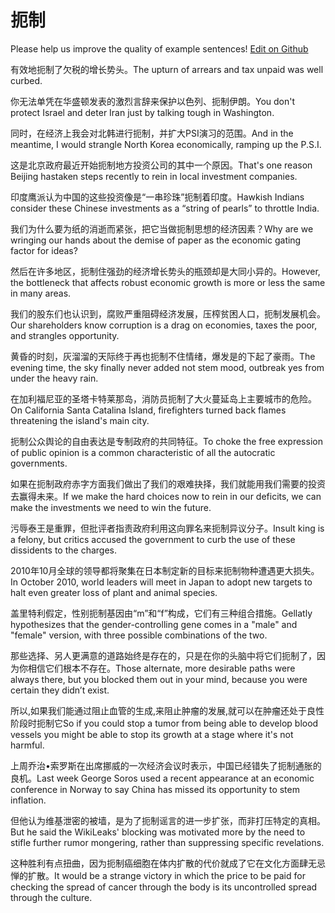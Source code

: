 # 扼制

Please help us improve the quality of example sentences! [Edit on Github](https://github.com/jiyushe/jiyu-example-sentence-source/blob/main/chinese/ezhi.md)

<p><span class="chinese">有效地扼制了欠税的增长势头。</span><span class="english">The upturn of arrears and tax unpaid was well curbed.</span></p>

<p><span class="chinese">你无法单凭在华盛顿发表的激烈言辞来保护以色列、扼制伊朗。</span><span class="english">You don't protect Israel and deter Iran just by talking tough in Washington.</span></p>

<p><span class="chinese">同时，在经济上我会对北韩进行扼制，并扩大PSI演习的范围。</span><span class="english">And in the meantime, I would strangle North Korea economically, ramping up the P.S.I.</span></p>

<p><span class="chinese">这是北京政府最近开始扼制地方投资公司的其中一个原因。</span><span class="english">That's one reason Beijing hastaken steps recently to rein in local investment companies.</span></p>

<p><span class="chinese">印度鹰派认为中国的这些投资像是“一串珍珠”扼制着印度。</span><span class="english">Hawkish Indians consider these Chinese investments as a “string of pearls” to throttle India.</span></p>

<p><span class="chinese">我们为什么要为纸的消逝而紧张，把它当做扼制思想的经济因素？</span><span class="english">Why are we wringing our hands about the demise of paper as the economic gating factor for ideas?</span></p>

<p><span class="chinese">然后在许多地区，扼制住强劲的经济增长势头的瓶颈却是大同小异的。</span><span class="english">However, the bottleneck that affects robust economic growth is more or less the same in many areas.</span></p>

<p><span class="chinese">我们的股东们也认识到，腐败严重阻碍经济发展，压榨贫困人口，扼制发展机会。</span><span class="english">Our shareholders know corruption is a drag on economies, taxes the poor, and strangles opportunity.</span></p>

<p><span class="chinese">黄昏的时刻，灰溜溜的天际终于再也扼制不住情绪，爆发是的下起了豪雨。</span><span class="english">The evening time, the sky finally never added not stem mood, outbreak yes from under the heavy rain.</span></p>

<p><span class="chinese">在加利福尼亚的圣塔卡特莱那岛，消防员扼制了大火蔓延岛上主要城市的危险。</span><span class="english">On California Santa Catalina Island, firefighters turned back flames threatening the island's main city.</span></p>

<p><span class="chinese">扼制公众舆论的自由表达是专制政府的共同特征。</span><span class="english">To choke the free expression of public opinion is a common characteristic of all the autocratic governments.</span></p>

<p><span class="chinese">如果在扼制政府赤字方面我们做出了我们的艰难抉择，我们就能用我们需要的投资去赢得未来。</span><span class="english">If we make the hard choices now to rein in our deficits, we can make the investments we need to win the future.</span></p>

<p><span class="chinese">污辱泰王是重罪，但批评者指责政府利用这向罪名来扼制异议分子。</span><span class="english">Insult king is a felony, but critics accused the government to curb the use of these dissidents to the charges.</span></p>

<p><span class="chinese">2010年10月全球的领导都将聚集在日本制定新的目标来扼制物种遭遇更大损失。</span><span class="english">In October 2010, world leaders will meet in Japan to adopt new targets to halt even greater loss of plant and animal species.</span></p>

<p><span class="chinese">盖里特利假定，性别扼制基因由“m”和“f”构成，它们有三种组合措施。</span><span class="english">Gellatly hypothesizes that the gender-controlling gene comes in a "male" and "female" version, with three possible combinations of the two.</span></p>

<p><span class="chinese">那些选择、另人更满意的道路始终是存在的，只是在你的头脑中将它们扼制了，因为你相信它们根本不存在。</span><span class="english">Those alternate, more desirable paths were always there, but you blocked them out in your mind, because you were certain they didn’t exist.</span></p>

<p><span class="chinese">所以,如果我们能通过阻止血管的生成,来阻止肿瘤的发展,就可以在肿瘤还处于良性阶段时扼制它</span><span class="english">So if you could stop a tumor from being able to develop blood vessels you might be able to stop its growth at a stage where it's not harmful.</span></p>

<p><span class="chinese">上周乔治•索罗斯在出席挪威的一次经济会议时表示，中国已经错失了扼制通胀的良机。</span><span class="english">Last week George Soros used a recent appearance at an economic conference in Norway to say China has missed its opportunity to stem inflation.</span></p>

<p><span class="chinese">但他认为维基泄密的被墙，是为了扼制谣言的进一步扩张，而非打压特定的真相。</span><span class="english">But he said the WikiLeaks' blocking was motivated more by the need to stifle further rumor mongering, rather than suppressing specific revelations.</span></p>

<p><span class="chinese">这种胜利有点扭曲，因为扼制癌细胞在体内扩散的代价就成了它在文化方面肆无忌惮的扩散。</span><span class="english">It would be a strange victory in which the price to be paid for checking the spread of cancer through the body is its uncontrolled spread through the culture.</span></p>

